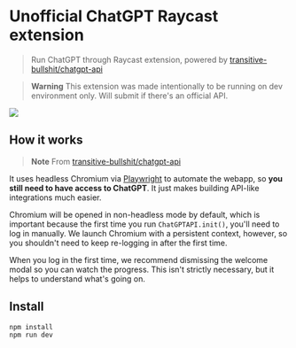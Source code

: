 # Unofficial ChatGPT Raycast extension

> Run ChatGPT through Raycast extension, powered by [transitive-bullshit/chatgpt-api](https://github.com/transitive-bullshit/chatgpt-api)

> **Warning**
> This extension was made intentionally to be running on dev environment only. Will submit if there's an official API.

![](/preview.gif)

## How it works

> **Note**
> From [transitive-bullshit/chatgpt-api](https://github.com/transitive-bullshit/chatgpt-api)

It uses headless Chromium via [Playwright](https://playwright.dev) to automate the webapp, so **you still need to have access to ChatGPT**. It just makes building API-like integrations much easier.

Chromium will be opened in non-headless mode by default, which is important because the first time you run `ChatGPTAPI.init()`, you'll need to log in manually. We launch Chromium with a persistent context, however, so you shouldn't need to keep re-logging in after the first time.

When you log in the first time, we recommend dismissing the welcome modal so you can watch the progress. This isn't strictly necessary, but it helps to understand what's going on.

## Install

```bash
npm install
npm run dev
```
